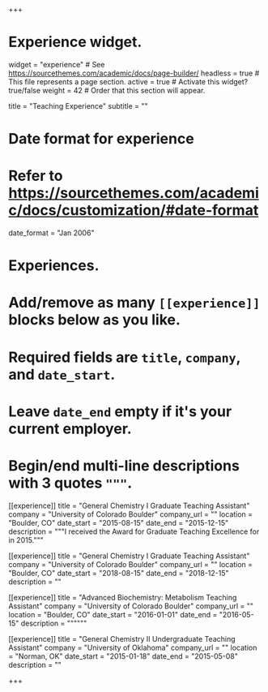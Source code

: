 +++
# Experience widget.
widget = "experience"  # See https://sourcethemes.com/academic/docs/page-builder/
headless = true  # This file represents a page section.
active = true  # Activate this widget? true/false
weight = 42  # Order that this section will appear.

title = "Teaching Experience"
subtitle = ""

# Date format for experience
#   Refer to https://sourcethemes.com/academic/docs/customization/#date-format
date_format = "Jan 2006"

# Experiences.
#   Add/remove as many `[[experience]]` blocks below as you like.
#   Required fields are `title`, `company`, and `date_start`.
#   Leave `date_end` empty if it's your current employer.
#   Begin/end multi-line descriptions with 3 quotes `"""`.
[[experience]]
  title = "General Chemistry I Graduate Teaching Assistant"
  company = "University of Colorado Boulder"
  company_url = ""
  location = "Boulder, CO"
  date_start = "2015-08-15"
  date_end = "2015-12-15"
  description = """I received the Award for Graduate Teaching Excellence for in 2015."""
  
[[experience]]
  title = "General Chemistry I Graduate Teaching Assistant"
  company = "University of Colorado Boulder"
  company_url = ""
  location = "Boulder, CO"
  date_start = "2018-08-15"
  date_end = "2018-12-15"
  description = ""

[[experience]]
  title = "Advanced Biochemistry: Metabolism Teaching Assistant"
  company = "University of Colorado Boulder"
  company_url = ""
  location = "Boulder, CO"
  date_start = "2016-01-01"
  date_end = "2016-05-15"
  description = """"""
  
[[experience]]
  title = "General Chemistry II Undergraduate Teaching Assistant"
  company = "University of Oklahoma"
  company_url = ""
  location = "Norman, OK"
  date_start = "2015-01-18"
  date_end = "2015-05-08"
  description = ""

+++
